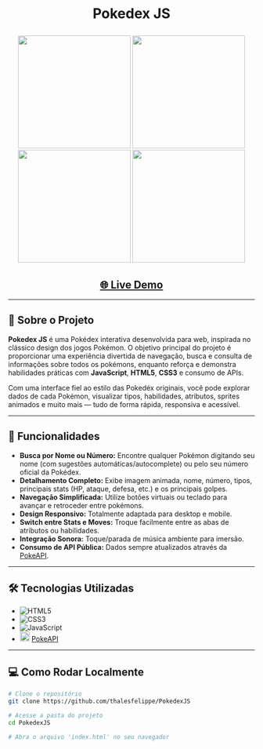 
<h1 align="center">
  <p>Pokedex JS</p>
</h1>

<p align="center">
  <img src="https://i.imgur.com/CvqKfr2.png" width="230"/>
  <img src="https://i.imgur.com/8WxjXZl.png" width="230"/>
  <img src="https://i.imgur.com/A7zfsBm.png" width="230"/>
  <img src="https://i.imgur.com/ds5WJqw.png" width="230"/>
</p>

<h2 align="center">
  <a href="https://thalesfelippe.github.io/PokedexJS/" target="_blank">🌐 Live Demo</a>
</h2>

---

## 📖 Sobre o Projeto

**Pokedex JS** é uma Pokédex interativa desenvolvida para web, inspirada no clássico design dos jogos Pokémon. O objetivo principal do projeto é proporcionar uma experiência divertida de navegação, busca e consulta de informações sobre todos os pokémons, enquanto reforça e demonstra habilidades práticas com **JavaScript**, **HTML5**, **CSS3** e consumo de APIs.

Com uma interface fiel ao estilo das Pokedéx originais, você pode explorar dados de cada Pokémon, visualizar tipos, habilidades, atributos, sprites animados e muito mais — tudo de forma rápida, responsiva e acessível.

---

## 🚀 Funcionalidades

- **Busca por Nome ou Número:** Encontre qualquer Pokémon digitando seu nome (com sugestões automáticas/autocomplete) ou pelo seu número oficial da Pokédex.
- **Detalhamento Completo:** Exibe imagem animada, nome, número, tipos, principais stats (HP, ataque, defesa, etc.) e os principais golpes.
- **Navegação Simplificada:** Utilize botões virtuais ou teclado para avançar e retroceder entre pokémons.
- **Design Responsivo:** Totalmente adaptada para desktop e mobile.
- **Switch entre Stats e Moves:** Troque facilmente entre as abas de atributos ou habilidades.
- **Integração Sonora:** Toque/parada de música ambiente para imersão.
- **Consumo de API Pública:** Dados sempre atualizados através da [PokeAPI](https://pokeapi.co/).

---

## 🛠️ Tecnologias Utilizadas

- ![HTML5](https://img.shields.io/badge/-HTML5-E34F26?style=flat-square&logo=html5&logoColor=white)
- ![CSS3](https://img.shields.io/badge/-CSS3-549FDE?style=flat-square&logo=css3&logoColor=white)
- ![JavaScript](https://img.shields.io/badge/-JavaScript-F7B93E?style=flat-square&logo=javascript&logoColor=fff)
- <img src="https://cdn.icon-icons.com/icons2/851/PNG/512/Pokeball_icon-icons.com_67533.png" width="20"/> [PokeAPI](https://pokeapi.co/)

---

## 💻 Como Rodar Localmente

```bash
# Clone o repositório
git clone https://github.com/thalesfelippe/PokedexJS

# Acesse a pasta do projeto
cd PokedexJS

# Abra o arquivo 'index.html' no seu navegador
